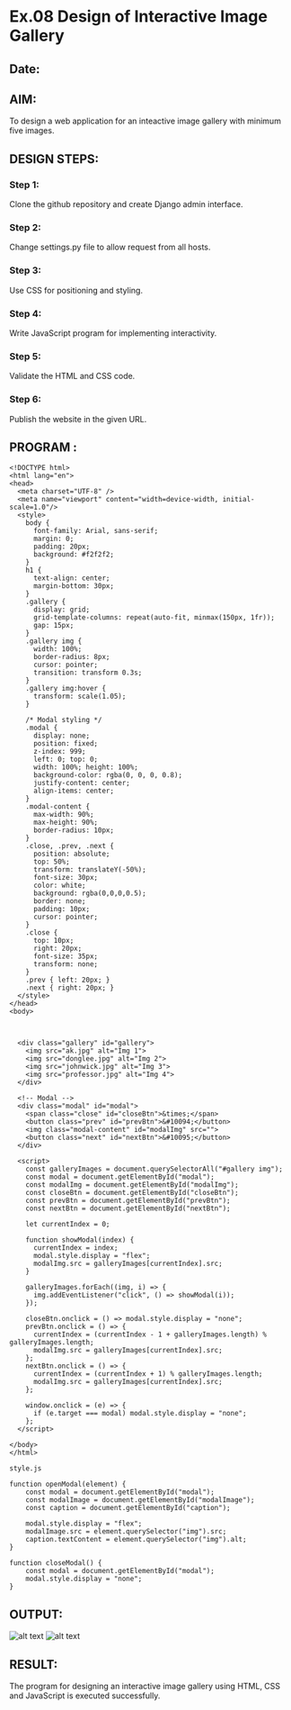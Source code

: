# Ex.08 Design of Interactive Image Gallery
## Date:

## AIM:
To design a web application for an inteactive image gallery with minimum five images.

## DESIGN STEPS:

### Step 1:
Clone the github repository and create Django admin interface.

### Step 2:
Change settings.py file to allow request from all hosts.

### Step 3:
Use CSS for positioning and styling.

### Step 4:
Write JavaScript program for implementing interactivity.

### Step 5:
Validate the HTML and CSS code.

### Step 6:
Publish the website in the given URL.

## PROGRAM :
```
<!DOCTYPE html>
<html lang="en">
<head>
  <meta charset="UTF-8" />
  <meta name="viewport" content="width=device-width, initial-scale=1.0"/>
  <style>
    body {
      font-family: Arial, sans-serif;
      margin: 0;
      padding: 20px;
      background: #f2f2f2;
    }
    h1 {
      text-align: center;
      margin-bottom: 30px;
    }
    .gallery {
      display: grid;
      grid-template-columns: repeat(auto-fit, minmax(150px, 1fr));
      gap: 15px;
    }
    .gallery img {
      width: 100%;
      border-radius: 8px;
      cursor: pointer;
      transition: transform 0.3s;
    }
    .gallery img:hover {
      transform: scale(1.05);
    }

    /* Modal styling */
    .modal {
      display: none;
      position: fixed;
      z-index: 999;
      left: 0; top: 0;
      width: 100%; height: 100%;
      background-color: rgba(0, 0, 0, 0.8);
      justify-content: center;
      align-items: center;
    }
    .modal-content {
      max-width: 90%;
      max-height: 90%;
      border-radius: 10px;
    }
    .close, .prev, .next {
      position: absolute;
      top: 50%;
      transform: translateY(-50%);
      font-size: 30px;
      color: white;
      background: rgba(0,0,0,0.5);
      border: none;
      padding: 10px;
      cursor: pointer;
    }
    .close {
      top: 10px;
      right: 20px;
      font-size: 35px;
      transform: none;
    }
    .prev { left: 20px; }
    .next { right: 20px; }
  </style>
</head>
<body>



  <div class="gallery" id="gallery">
    <img src="ak.jpg" alt="Img 1">
    <img src="donglee.jpg" alt="Img 2">
    <img src="johnwick.jpg" alt="Img 3">
    <img src="professor.jpg" alt="Img 4">
  </div>

  <!-- Modal -->
  <div class="modal" id="modal">
    <span class="close" id="closeBtn">&times;</span>
    <button class="prev" id="prevBtn">&#10094;</button>
    <img class="modal-content" id="modalImg" src="">
    <button class="next" id="nextBtn">&#10095;</button>
  </div>

  <script>
    const galleryImages = document.querySelectorAll("#gallery img");
    const modal = document.getElementById("modal");
    const modalImg = document.getElementById("modalImg");
    const closeBtn = document.getElementById("closeBtn");
    const prevBtn = document.getElementById("prevBtn");
    const nextBtn = document.getElementById("nextBtn");

    let currentIndex = 0;

    function showModal(index) {
      currentIndex = index;
      modal.style.display = "flex";
      modalImg.src = galleryImages[currentIndex].src;
    }

    galleryImages.forEach((img, i) => {
      img.addEventListener("click", () => showModal(i));
    });

    closeBtn.onclick = () => modal.style.display = "none";
    prevBtn.onclick = () => {
      currentIndex = (currentIndex - 1 + galleryImages.length) % galleryImages.length;
      modalImg.src = galleryImages[currentIndex].src;
    };
    nextBtn.onclick = () => {
      currentIndex = (currentIndex + 1) % galleryImages.length;
      modalImg.src = galleryImages[currentIndex].src;
    };

    window.onclick = (e) => {
      if (e.target === modal) modal.style.display = "none";
    };
  </script>

</body>
</html>

style.js

function openModal(element) {
    const modal = document.getElementById("modal");
    const modalImage = document.getElementById("modalImage");
    const caption = document.getElementById("caption");

    modal.style.display = "flex";
    modalImage.src = element.querySelector("img").src;
    caption.textContent = element.querySelector("img").alt;
}

function closeModal() {
    const modal = document.getElementById("modal");
    modal.style.display = "none";
}
```

## OUTPUT:
![alt text](<Screenshot (46).png>)
![alt text](<Screenshot (47).png>)

## RESULT:
The program for designing an interactive image gallery using HTML, CSS and JavaScript is executed successfully.
